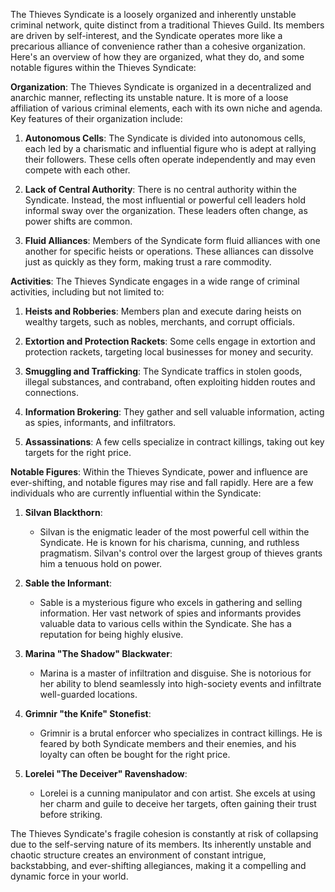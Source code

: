 The Thieves Syndicate is a loosely organized and inherently unstable criminal network, quite distinct from a traditional Thieves Guild. Its members are driven by self-interest, and the Syndicate operates more like a precarious alliance of convenience rather than a cohesive organization. Here's an overview of how they are organized, what they do, and some notable figures within the Thieves Syndicate:

**Organization**: The Thieves Syndicate is organized in a decentralized and anarchic manner, reflecting its unstable nature. It is more of a loose affiliation of various criminal elements, each with its own niche and agenda. Key features of their organization include:

1. **Autonomous Cells**: The Syndicate is divided into autonomous cells, each led by a charismatic and influential figure who is adept at rallying their followers. These cells often operate independently and may even compete with each other.
    
2. **Lack of Central Authority**: There is no central authority within the Syndicate. Instead, the most influential or powerful cell leaders hold informal sway over the organization. These leaders often change, as power shifts are common.
    
3. **Fluid Alliances**: Members of the Syndicate form fluid alliances with one another for specific heists or operations. These alliances can dissolve just as quickly as they form, making trust a rare commodity.
    

**Activities**: The Thieves Syndicate engages in a wide range of criminal activities, including but not limited to:

1. **Heists and Robberies**: Members plan and execute daring heists on wealthy targets, such as nobles, merchants, and corrupt officials.
    
2. **Extortion and Protection Rackets**: Some cells engage in extortion and protection rackets, targeting local businesses for money and security.
    
3. **Smuggling and Trafficking**: The Syndicate traffics in stolen goods, illegal substances, and contraband, often exploiting hidden routes and connections.
    
4. **Information Brokering**: They gather and sell valuable information, acting as spies, informants, and infiltrators.
    
5. **Assassinations**: A few cells specialize in contract killings, taking out key targets for the right price.
    

**Notable Figures**: Within the Thieves Syndicate, power and influence are ever-shifting, and notable figures may rise and fall rapidly. Here are a few individuals who are currently influential within the Syndicate:

1. **Silvan Blackthorn**:
    
    - Silvan is the enigmatic leader of the most powerful cell within the Syndicate. He is known for his charisma, cunning, and ruthless pragmatism. Silvan's control over the largest group of thieves grants him a tenuous hold on power.
2. **Sable the Informant**:
    
    - Sable is a mysterious figure who excels in gathering and selling information. Her vast network of spies and informants provides valuable data to various cells within the Syndicate. She has a reputation for being highly elusive.
3. **Marina "The Shadow" Blackwater**:
    
    - Marina is a master of infiltration and disguise. She is notorious for her ability to blend seamlessly into high-society events and infiltrate well-guarded locations.
4. **Grimnir "the Knife" Stonefist**:
    
    - Grimnir is a brutal enforcer who specializes in contract killings. He is feared by both Syndicate members and their enemies, and his loyalty can often be bought for the right price.
5. **Lorelei "The Deceiver" Ravenshadow**:
    
    - Lorelei is a cunning manipulator and con artist. She excels at using her charm and guile to deceive her targets, often gaining their trust before striking.

The Thieves Syndicate's fragile cohesion is constantly at risk of collapsing due to the self-serving nature of its members. Its inherently unstable and chaotic structure creates an environment of constant intrigue, backstabbing, and ever-shifting allegiances, making it a compelling and dynamic force in your world.